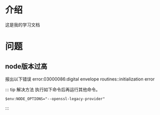 # 介绍
这是我的学习文档

# 问题
## node版本过高
报出以下错误
error:03000086:digital envelope routines::initialization error

::: tip 解决方法
执行如下命令后再运行其他命令。
```shell
$env:NODE_OPTIONS="--openssl-legacy-provider"
```
:::